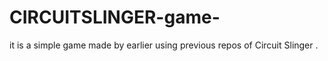 # CIRCUITSLINGER-game-
it is a simple game made by earlier using previous repos of Circuit Slinger .
